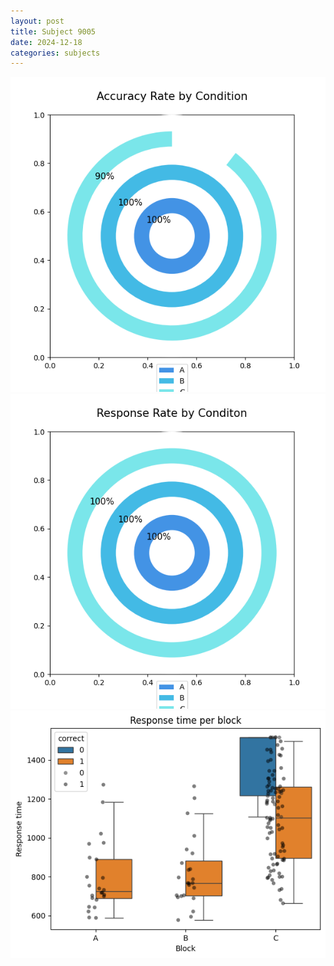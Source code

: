 ```yaml
---
layout: post
title: Subject 9005
date: 2024-12-18
categories: subjects
---
```


![](data/9005/run-1/9005_accuracy_rate.png)
![](data/9005/run-1/9005_response_rate.png)
![](data/9005/run-1/9005_rt.png)
